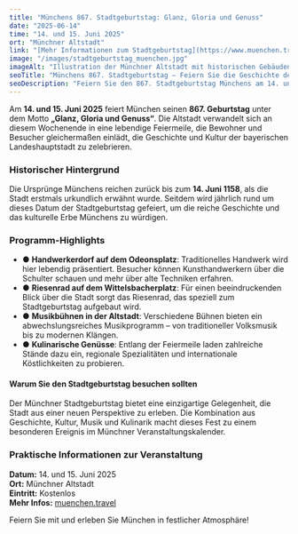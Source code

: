 ```yaml
---
title: "Münchens 867. Stadtgeburtstag: Glanz, Gloria und Genuss"
date: "2025-06-14"
time: "14. und 15. Juni 2025"
ort: "Münchner Altstadt"
link: "[Mehr Informationen zum Stadtgeburtstag](https://www.muenchen.travel/artikel/maerkte-feste/stadtgeburtstag)"
image: "/images/stadtgeburtstag_muenchen.jpg"
imageAlt: "Illustration der Münchner Altstadt mit historischen Gebäuden und Kutschen zum Stadtgeburtstag"
seoTitle: "Münchens 867. Stadtgeburtstag – Feiern Sie die Geschichte der Stadt"
seoDescription: "Feiern Sie den 867. Stadtgeburtstag Münchens am 14. und 15. Juni 2025. Erleben Sie Glanz, Gloria und Genuss in der Münchner Altstadt mit besonderen Veranstaltungen und Festlichkeiten."
---
```


Am **14. und 15. Juni 2025** feiert München seinen **867. Geburtstag** unter dem Motto **„Glanz, Gloria und Genuss“**. Die Altstadt verwandelt sich an diesem Wochenende in eine lebendige Feiermeile, die Bewohner und Besucher gleichermaßen einlädt, die Geschichte und Kultur der bayerischen Landeshauptstadt zu zelebrieren.

### Historischer Hintergrund
Die Ursprünge Münchens reichen zurück bis zum **14. Juni 1158**, als die Stadt erstmals urkundlich erwähnt wurde. Seitdem wird jährlich rund um dieses Datum der Stadtgeburtstag gefeiert, um die reiche Geschichte und das kulturelle Erbe Münchens zu würdigen.

### Programm-Highlights
- ● **Handwerkerdorf auf dem Odeonsplatz**: Traditionelles Handwerk wird hier lebendig präsentiert. Besucher können Kunsthandwerkern über die Schulter schauen und mehr über alte Techniken erfahren.
- ● **Riesenrad auf dem Wittelsbacherplatz**: Für einen beeindruckenden Blick über die Stadt sorgt das Riesenrad, das speziell zum Stadtgeburtstag aufgebaut wird.
- ● **Musikbühnen in der Altstadt**: Verschiedene Bühnen bieten ein abwechslungsreiches Musikprogramm – von traditioneller Volksmusik bis zu modernen Klängen.
- ● **Kulinarische Genüsse**: Entlang der Feiermeile laden zahlreiche Stände dazu ein, regionale Spezialitäten und internationale Köstlichkeiten zu probieren.

#### Warum Sie den Stadtgeburtstag besuchen sollten
Der Münchner Stadtgeburtstag bietet eine einzigartige Gelegenheit, die Stadt aus einer neuen Perspektive zu erleben. Die Kombination aus Geschichte, Kultur, Musik und Kulinarik macht dieses Fest zu einem besonderen Ereignis im Münchner Veranstaltungskalender.

### Praktische Informationen zur Veranstaltung
**Datum:** 14. und 15. Juni 2025  
**Ort:** Münchner Altstadt  
**Eintritt:** Kostenlos  
**Mehr Infos:** [muenchen.travel](https://www.muenchen.travel/artikel/maerkte-feste/stadtgeburtstag)  

Feiern Sie mit und erleben Sie München in festlicher Atmosphäre!
